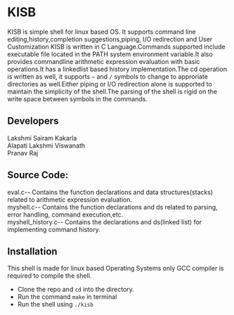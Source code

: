 # KISB
KISB is simple shell for linux based OS. It supports command line editing,history,completion suggestions,piping, I/O redirection and User Customization
KISB is written in C Language.Commands supported include executable file located in the PATH system environment variable.It also provides commandline arithmetic expression evaluation with basic operations.It has a linkedlist based history implementation.The cd operation is written as well, it supports `~` and `/` symbols to change to approriate directories as well.Either piping or I/O redirection alone is supported to maintain the simplicity of the shell.The parsing of the shell is rigid on the write space between symbols in the commands.  
## Developers  
   Lakshmi Sairam Kakarla  
   Alapati Lakshmi Viswanath  
   Pranav Raj  
## Source Code:  
eval.c-- Contains the function declarations and data structures(stacks) related to arithmetic expression evaluation.<br>
myshell.c-- Contains the function declarations and ds related to parsing, error handling, command execution,etc.<br>
myshell_history.c-- Contains the declarations and ds(linked list) for implementing command history.

## Installation
This shell is made for linux based Operating Systems only
GCC compiler is required to compile the shell.
* Clone the repo and ```cd``` into the directory. 
* Run the command ```make``` in terminal
* Run the shell using ```./kisb```

